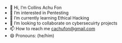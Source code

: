 - 👋 Hi, I’m Collins Achu Fon
- 👀 I’m interested in Pentesting
- 🌱 I’m currently learning Ethical Hacking
- 💞️ I’m looking to collaborate on cybersecuirty projects
- 📫 How to reach me cachufon@gmail.com
- 😄 Pronouns: (he/him)

<!---
Cachufon/Cachufon is a ✨ special ✨ repository because its `README.md` (this file) appears on your GitHub profile.
You can click the Preview link to take a look at your changes.
--->
